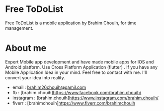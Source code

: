 # Free ToDoList
Free ToDoList is a mobile application by Brahim Chouih, for time management.

# About me
Expert Mobile app development and have made mobile apps for IOS and Android platform. Use Cross Platform Application (flutter) . If you have any Mobile Application Idea in your mind. Feel free to contact with me. I'll convert your idea into reality.

 - email : brahim26chouih@gamil.com
 - fb : [brahim.chouih]https://www.facebook.com/brahim.chouih/
 - instagram : [brahim.chouih]https://www.instagram.com/brahim.chouih/
 - fiverr : [brahimchouih]https://www.fiverr.com/brahimchouih

